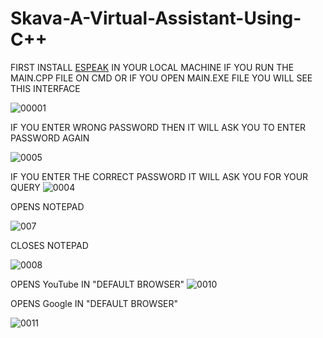 # Skava-A-Virtual-Assistant-Using-C++
 FIRST INSTALL <a href="https://espeak.sourceforge.net/" target="_blank">ESPEAK</a> IN YOUR LOCAL MACHINE
IF YOU RUN THE MAIN.CPP FILE ON CMD OR IF YOU OPEN MAIN.EXE FILE YOU WILL SEE THIS INTERFACE
 
 ![00001](https://user-images.githubusercontent.com/96071288/194304068-eef94dc2-f740-4c53-8978-92c927d2b6ef.png)

IF YOU ENTER WRONG PASSWORD THEN IT WILL ASK YOU TO ENTER PASSWORD AGAIN

![0005](https://user-images.githubusercontent.com/96071288/194306933-356eda81-2294-45ca-9989-07bdb83a9998.png)

IF YOU ENTER THE CORRECT PASSWORD IT WILL ASK YOU FOR YOUR QUERY
![0004](https://user-images.githubusercontent.com/96071288/194306079-1e2b0e4d-8c6c-4bf4-a355-7e4fc301252e.png)

OPENS NOTEPAD

![007](https://user-images.githubusercontent.com/96071288/194307801-cb595daf-c4a0-453b-a323-1a6b63df48d6.png)

CLOSES NOTEPAD

![0008](https://user-images.githubusercontent.com/96071288/194309296-d342bbf3-00c7-4134-8988-304276f8806d.png)

OPENS YouTube IN "DEFAULT BROWSER"
![0010](https://user-images.githubusercontent.com/96071288/194310297-5f64bafd-180d-403f-9fec-5553f481e873.png)

OPENS Google IN "DEFAULT BROWSER"

![0011](https://user-images.githubusercontent.com/96071288/194311282-b5fd0580-4296-481a-8e53-2238929d51a6.png)
